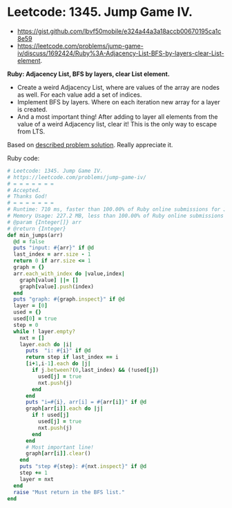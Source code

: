 # Leetcode: 1345. Jump Game IV.

- https://gist.github.com/lbvf50mobile/e324a44a3a18accb00670195ca1c8e59
- https://leetcode.com/problems/jump-game-iv/discuss/1692424/Ruby%3A-Adjacency-List-BFS-by-layers-clear-List-element.

**Ruby: Adjacency List, BFS by layers, clear List element.**

- Create a weird Adjacency List, where are values of the array are nodes as well. For each value add a set of indices.
- Implement BFS by layers. Where on each iteration new array for a layer is created.
- And a most important thing! After adding to layer all elements from the value of a weird Adjacency list, clear it! This is the only way to escape from LTS.

Based on [described problem solution](https://leetcode.com/problems/jump-game-iv/solution/). Really appreciate it.
  
Ruby code:
```Ruby
# Leetcode: 1345. Jump Game IV.
# https://leetcode.com/problems/jump-game-iv/
# = = = = = = =
# Accepted.
# Thanks God!
# = = = = = = =
# Runtime: 710 ms, faster than 100.00% of Ruby online submissions for Jump Game IV.
# Memory Usage: 227.2 MB, less than 100.00% of Ruby online submissions for Jump Game IV.
# @param {Integer[]} arr
# @return {Integer}
def min_jumps(arr)
  @d = false
  puts "input: #{arr}" if @d
  last_index = arr.size - 1
  return 0 if arr.size <= 1
  graph = {}
  arr.each_with_index do |value,index|
    graph[value] ||= []
    graph[value].push(index)
  end
  puts "graph: #{graph.inspect}" if @d
  layer = [0]
  used = {}
  used[0] = true
  step = 0
  while ! layer.empty?
    nxt = []
    layer.each do |i|
      puts  "i: #{i}" if @d
      return step if last_index == i
      [i+1,i-1].each do |j|
        if j.between?(0,last_index) && (!used[j])
          used[j] = true
          nxt.push(j)
        end
      end
      puts "i=#{i}, arr[i] = #{arr[i]}" if @d
      graph[arr[i]].each do |j|
        if ! used[j]
          used[j] = true
          nxt.push(j)
        end
      end
      # Most important line!
      graph[arr[i]].clear()
    end
    puts "step #{step}: #{nxt.inspect}" if @d
    step += 1
    layer = nxt
  end
  raise "Must return in the BFS list."
end
```
